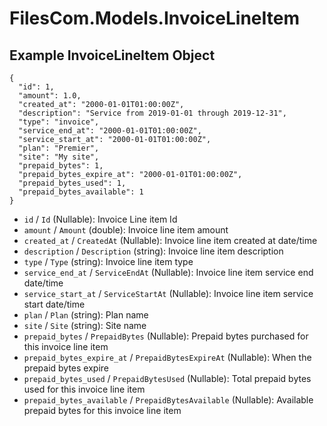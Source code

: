 # FilesCom.Models.InvoiceLineItem

## Example InvoiceLineItem Object

```
{
  "id": 1,
  "amount": 1.0,
  "created_at": "2000-01-01T01:00:00Z",
  "description": "Service from 2019-01-01 through 2019-12-31",
  "type": "invoice",
  "service_end_at": "2000-01-01T01:00:00Z",
  "service_start_at": "2000-01-01T01:00:00Z",
  "plan": "Premier",
  "site": "My site",
  "prepaid_bytes": 1,
  "prepaid_bytes_expire_at": "2000-01-01T01:00:00Z",
  "prepaid_bytes_used": 1,
  "prepaid_bytes_available": 1
}
```

* `id` / `Id`  (Nullable<Int64>): Invoice Line item Id
* `amount` / `Amount`  (double): Invoice line item amount
* `created_at` / `CreatedAt`  (Nullable<DateTime>): Invoice line item created at date/time
* `description` / `Description`  (string): Invoice line item description
* `type` / `Type`  (string): Invoice line item type
* `service_end_at` / `ServiceEndAt`  (Nullable<DateTime>): Invoice line item service end date/time
* `service_start_at` / `ServiceStartAt`  (Nullable<DateTime>): Invoice line item service start date/time
* `plan` / `Plan`  (string): Plan name
* `site` / `Site`  (string): Site name
* `prepaid_bytes` / `PrepaidBytes`  (Nullable<Int64>): Prepaid bytes purchased for this invoice line item
* `prepaid_bytes_expire_at` / `PrepaidBytesExpireAt`  (Nullable<DateTime>): When the prepaid bytes expire
* `prepaid_bytes_used` / `PrepaidBytesUsed`  (Nullable<Int64>): Total prepaid bytes used for this invoice line item
* `prepaid_bytes_available` / `PrepaidBytesAvailable`  (Nullable<Int64>): Available prepaid bytes for this invoice line item
